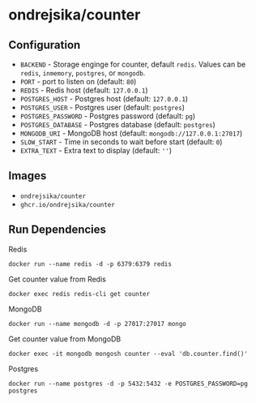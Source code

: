 # ondrejsika/counter

## Configuration

- `BACKEND` - Storage enginge for counter, default `redis`. Values can be `redis`, `inmemory`, `postgres`, or `mongodb`.
- `PORT` - port to listen on (default: `80`)
- `REDIS` - Redis host (default: `127.0.0.1`)
- `POSTGRES_HOST` - Postgres host (default: `127.0.0.1`)
- `POSTGRES_USER` - Postgres user (default: `postgres`)
- `POSTGRES_PASSWORD` - Postgres password (default: `pg`)
- `POSTGRES_DATABASE` - Postgres database (default: `postgres`)
- `MONGODB_URI` - MongoDB host (default: `mongodb://127.0.0.1:27017`)
- `SLOW_START` - Time in seconds to wait before start (default: `0`)
- `EXTRA_TEXT` -  Extra text to display (default: `''`)

## Images

- `ondrejsika/counter`
- `ghcr.io/ondrejsika/counter`

## Run Dependencies

Redis

```
docker run --name redis -d -p 6379:6379 redis
```

Get counter value from Redis

```
docker exec redis redis-cli get counter
```

MongoDB

```
docker run --name mongodb -d -p 27017:27017 mongo
```

Get counter value from MongoDB

```
docker exec -it mongodb mongosh counter --eval 'db.counter.find()'
```

Postgres

```
docker run --name postgres -d -p 5432:5432 -e POSTGRES_PASSWORD=pg postgres
```
